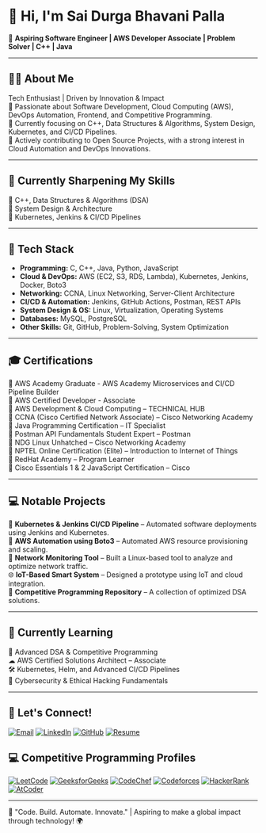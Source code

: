   # 👋 Hi, I'm Sai Durga Bhavani Palla

🚀 **Aspiring Software Engineer | AWS Developer Associate | Problem Solver | C++ | Java**

---

## 🧑‍💻 About Me
Tech Enthusiast | Driven by Innovation & Impact  
🔹 Passionate about Software Development, Cloud Computing (AWS), DevOps Automation, Frontend, and Competitive Programming.  
🔹 Currently focusing on C++, Data Structures & Algorithms, System Design, Kubernetes, and CI/CD Pipelines.  
🔹 Actively contributing to Open Source Projects, with a strong interest in Cloud Automation and DevOps Innovations.  

---

## 🧠 Currently Sharpening My Skills
📌 C++, Data Structures & Algorithms (DSA)  
📌 System Design & Architecture  
📌 Kubernetes, Jenkins & CI/CD Pipelines  

---

## 🎯 Tech Stack
- **Programming:** C, C++, Java, Python, JavaScript  
- **Cloud & DevOps:** AWS (EC2, S3, RDS, Lambda), Kubernetes, Jenkins, Docker, Boto3  
- **Networking:** CCNA, Linux Networking, Server-Client Architecture  
- **CI/CD & Automation:** Jenkins, GitHub Actions, Postman, REST APIs  
- **System Design & OS:** Linux, Virtualization, Operating Systems  
- **Databases:** MySQL, PostgreSQL  
- **Other Skills:** Git, GitHub, Problem-Solving, System Optimization  

---

## 🎓 Certifications
📜  AWS Academy Graduate - AWS Academy Microservices and CI/CD Pipeline Builder  
📜  AWS Certified Developer - Associate  
📜  AWS Development & Cloud Computing – TECHNICAL HUB  
📜  CCNA (Cisco Certified Network Associate) – Cisco Networking Academy  
📜  Java Programming Certification – IT Specialist  
📜  Postman API Fundamentals Student Expert – Postman  
📜  NDG Linux Unhatched – Cisco Networking Academy  
📜  NPTEL Online Certification (Elite) – Introduction to Internet of Things  
📜  RedHat Academy – Program Learner  
📜  Cisco Essentials 1 & 2 JavaScript Certification – Cisco  

---

## 💻 Notable Projects
🔧 **Kubernetes & Jenkins CI/CD Pipeline** – Automated software deployments using Jenkins and Kubernetes.  
🤖 **AWS Automation using Boto3** – Automated AWS resource provisioning and scaling.  
📡 **Network Monitoring Tool** – Built a Linux-based tool to analyze and optimize network traffic.  
🌐 **IoT-Based Smart System** – Designed a prototype using IoT and cloud integration.  
🧩 **Competitive Programming Repository** – A collection of optimized DSA solutions.  

---

## 🌱 Currently Learning
🚀 Advanced DSA & Competitive Programming  
☁ AWS Certified Solutions Architect – Associate  
🛠 Kubernetes, Helm, and Advanced CI/CD Pipelines  
🔐 Cybersecurity & Ethical Hacking Fundamentals  

---


## 💬 Let's Connect!

[![Email](https://img.shields.io/badge/Email-D14836?style=for-the-badge&logo=gmail&logoColor=white)](mailto:sdbpallabhavani@gmail.com)
[![LinkedIn](https://img.shields.io/badge/LinkedIn-0A66C2?style=for-the-badge&logo=linkedin&logoColor=white)](https://www.linkedin.com/in/durgapalla/)
[![GitHub](https://img.shields.io/badge/GitHub-181717?style=for-the-badge&logo=github&logoColor=white)](https://github.com/PallaDurga27)
[![Resume](https://img.shields.io/badge/Resume-PDF-blue?style=for-the-badge&logo=adobe&logoColor=white)](https://drive.google.com/file/d/1_weFiUVmkX_WmboLT00vkUQdt2FTccR6/view)





## 💻 Competitive Programming Profiles

[![LeetCode](https://img.shields.io/badge/LeetCode-000000?style=for-the-badge&logo=leetcode&logoColor=yellow)](https://leetcode.com/u/PallaDurga_27/)
[![GeeksforGeeks](https://img.shields.io/badge/GeeksforGeeks-0F9D58?style=for-the-badge&logo=geeksforgeeks&logoColor=white)](https://www.geeksforgeeks.org/user/sdbpallatvc0/)
[![CodeChef](https://img.shields.io/badge/CodeChef-5B4638?style=for-the-badge&logo=codechef&logoColor=white)](https://www.codechef.com/users/palla_durga)
[![Codeforces](https://img.shields.io/badge/Codeforces-1F8ACB?style=for-the-badge&logo=codeforces&logoColor=white)](https://codeforces.com/profile/PallaDurga)
[![HackerRank](https://img.shields.io/badge/HackerRank-2EC866?style=for-the-badge&logo=hackerrank&logoColor=white)](https://www.hackerrank.com/profile/sdbpallabhavani)
[![AtCoder](https://img.shields.io/badge/AtCoder-E60012?style=for-the-badge&logo=atcoder&logoColor=white)](https://atcoder.jp/users/PallaDurga27)




---

🚀 "Code. Build. Automate. Innovate." | Aspiring to make a global impact through technology! 🌍

